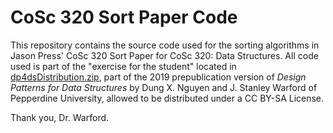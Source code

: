 # CoSc 320 Sort Paper Code

This repository contains the source code used for the sorting algorithms in Jason Press' CoSc 320 Sort Paper for CoSc 320: Data Structures. All code used is part of the "exercise for the student" located in [dp4dsDistribution.zip](https://cslab.pepperdine.edu/warford/cosc320/dp4dsDistribution.zip), part of the 2019 prepublication version of *Design Patterns for Data Structures* by Dung X. Nguyen and J. Stanley Warford of Pepperdine University, allowed to be distributed under a CC BY-SA License. 

Thank you, Dr. Warford.
